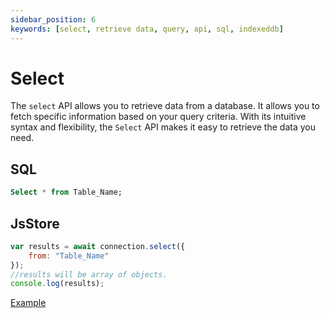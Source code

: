 ```yaml
---
sidebar_position: 6
keywords: [select, retrieve data, query, api, sql, indexeddb]
---
```


# Select

The `select` API allows you to retrieve data from a database. It allows you to fetch specific information based on your query criteria. With its intuitive syntax and flexibility, the `Select` API makes it easy to retrieve the data you need.

## SQL

```sql
Select * from Table_Name;
```

## JsStore

```js
var results = await connection.select({
    from: "Table_Name"
});
//results will be array of objects.
console.log(results);
```

<p class="text--center">
    <a class="button button--info" target="_blank" href="https://ujjwalguptaofficial.github.io/idbstudio/?db=Demo&query=select(%7B%0A%20%20%20%20from%3A%20%22Customers%22%0A%7D)%3B%0A">Example</a>
</p>
